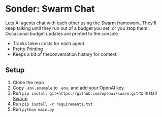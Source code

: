 # Sonder: Swarm Chat

Lets AI agents chat with each other using the Swarm framework. They'll keep talking until they run out of a budget you set, or you stop them. Occasional budget updates are printed to the console.

- Tracks token costs for each agent
- Pretty Printing
- Keeps a bit of theconversation history for context

## Setup

1. Clone the repo
2. Copy `.env.example` to `.env`, and add your OpenAI key.
3. Run `pip install git+https://github.com/openai/swarm.git` to install [Swarm](https://github.com/openai/swarm)
4. Run `pip install -r requirements.txt`
5. Run `python main.py`
